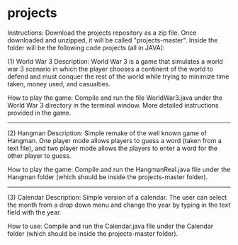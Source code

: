 # projects
Instructions: Download the projects repository as a zip file. Once downloaded and unzipped, it will be called "projects-master". Inside the folder will be the following code projects (all in JAVA):

(1) World War 3 
Description: World War 3 is a game that simulates a world war 3 scenario in which the player chooses a continent of the world
to defend and must conquer the rest of the world while trying to minimize time taken, money used, and casualties.

How to play the game: 
Compile and run the file WorldWar3.java under the World War 3 directory in the terminal window. More detailed instructions provided in the game.

------------------------------------------------------------------------------------------------------------------------------
(2) Hangman
Description: Simple remake of the well known game of Hangman. One player mode allows players to guess a word (taken from a text file), and two player mode allows the players to enter a word for the other player to guess.

How to play the game: 
Compile and run the HangmanReal.java file under the Hangman folder (which should be inside the projects-master folder). 

------------------------------------------------------------------------------------------------------------------------------
(3) Calendar
Description: Simple version of a calendar. The user can select the month from a drop down menu and change the year by typing in the text field with the year.

How to use:
Compile and run the Calendar.java file under the Calendar folder (which should be inside the projects-master folder).
